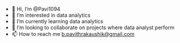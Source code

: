 - 👋 Hi, I’m @Pavi1094
- 👀 I’m interested in data analytics
- 🌱 I’m currently learning data analytics
- 💞️ I’m looking to collaborate on projects where data analyst perform
- 📫 How to reach me b.pavithrakaushik@gmail.com

<!---
Pavi1094/Pavi1094 is a ✨ special ✨ repository because its `README.md` (this file) appears on your GitHub profile.
You can click the Preview link to take a look at your changes.
--->
